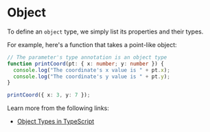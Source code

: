 # Object

To define an `object` type, we simply list its properties and their types.

For example, here's a function that takes a point-like object:

```typescript
// The parameter's type annotation is an object type
function printCoord(pt: { x: number; y: number }) {
  console.log("The coordinate's x value is " + pt.x);
  console.log("The coordinate's y value is " + pt.y);
}

printCoord({ x: 3, y: 7 });
```

Learn more from the following links:

- [Object Types in TypeScript](https://www.typescriptlang.org/docs/handbook/2/everyday-types.html#object-types)
